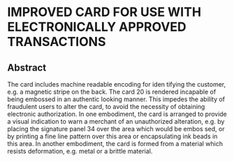 # IMPROVED CARD FOR USE WITH ELECTRONICALLY APPROVED TRANSACTIONS

## Abstract
The card includes machine readable encoding for iden tifying the customer, e.g. a magnetic stripe on the back. The card 20 is rendered incapable of being embossed in an authentic looking manner. This impedes the ability of fraudulent users to alter the card, to avoid the necessity of obtaining electronic authorization. In one embodiment, the card is arranged to provide a visual indication to warn a merchant of an unauthorized alteration, e.g. by placing the signature panel 34 over the area which would be embos sed, or by printing a fine line pattern over this area or encapsulating ink beads in this area. In another embodiment, the card is formed from a material which resists deformation, e.g. metal or a brittle material.